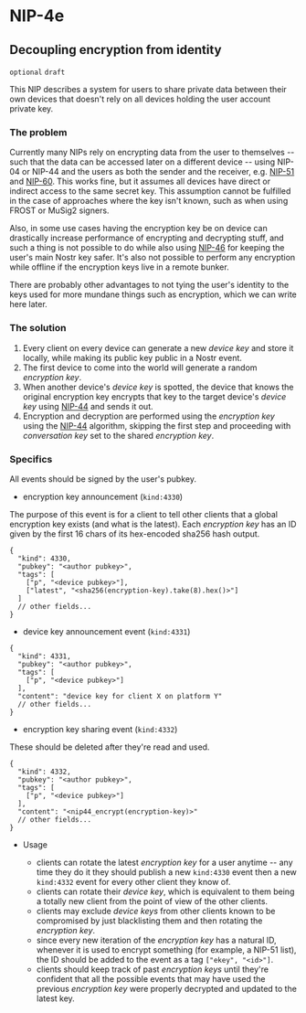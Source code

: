 NIP-4e
======

Decoupling encryption from identity
-----------------------------------

`optional` `draft`

This NIP describes a system for users to share private data between their own devices that doesn't rely on all devices holding the user account private key.

### The problem

Currently many NIPs rely on encrypting data from the user to themselves -- such that the data can be accessed later on a different device -- using NIP-04 or NIP-44 and the users as both the sender and the receiver, e.g. [NIP-51](51.md) and [NIP-60](60.md). This works fine, but it assumes all devices have direct or indirect access to the same secret key. This assumption cannot be fulfilled in the case of approaches where the key isn't known, such as when using FROST or MuSig2 signers.

Also, in some use cases having the encryption key be on device can drastically increase performance of encrypting and decrypting stuff, and such a thing is not possible to do while also using [NIP-46](46.md) for keeping the user's main Nostr key safer. It's also not possible to perform any encryption while offline if the encryption keys live in a remote bunker.

There are probably other advantages to not tying the user's identity to the keys used for more mundane things such as encryption, which we can write here later.

### The solution

1. Every client on every device can generate a new _device key_ and store it locally, while making its public key public in a Nostr event.
2. The first device to come into the world will generate a random _encryption key_.
3. When another device's _device key_ is spotted, the device that knows the original encryption key encrypts that key to the target device's _device key_ using [NIP-44](44.md) and sends it out.
4. Encryption and decryption are performed using the _encryption key_ using the [NIP-44](44.md) algorithm, skipping the first step and proceeding with _conversation key_ set to the shared _encryption key_.

### Specifics

All events should be signed by the user's pubkey.

- encryption key announcement (`kind:4330`)

The purpose of this event is for a client to tell other clients that a global encryption key exists (and what is the latest). Each _encryption key_ has an ID given by the first 16 chars of its hex-encoded sha256 hash output.

```jsonc
{
  "kind": 4330,
  "pubkey": "<author pubkey>",
  "tags": [
    ["p", "<device pubkey>"],
    ["latest", "<sha256(encryption-key).take(8).hex()>"]
  ]
  // other fields...
}
```

- device key announcement event (`kind:4331`)

```jsonc
{
  "kind": 4331,
  "pubkey": "<author pubkey>",
  "tags": [
    ["p", "<device pubkey>"]
  ],
  "content": "device key for client X on platform Y"
  // other fields...
}
```

- encryption key sharing event (`kind:4332`)

These should be deleted after they're read and used.

```jsonc
{
  "kind": 4332,
  "pubkey": "<author pubkey>",
  "tags": [
    ["p", "<device pubkey>"]
  ],
  "content": "<nip44_encrypt(encryption-key)>"
  // other fields...
}
```

- Usage

  - clients can rotate the latest _encryption key_ for a user anytime -- any time they do it they should publish a new `kind:4330` event then a new `kind:4332` event for every other client they know of.
  - clients can rotate their _device key_, which is equivalent to them being a totally new client from the point of view of the other clients.
  - clients may exclude _device keys_ from other clients known to be compromised by just blacklisting them and then rotating the _encryption key_.
  - since every new iteration of the _encryption key_ has a natural ID, whenever it is used to encrypt something (for example, a NIP-51 list), the ID should be added to the event as a tag `["ekey", "<id>"]`.
  - clients should keep track of past _encryption keys_ until they're confident that all the possible events that may have used the previous _encryption key_ were properly decrypted and updated to the latest key.
